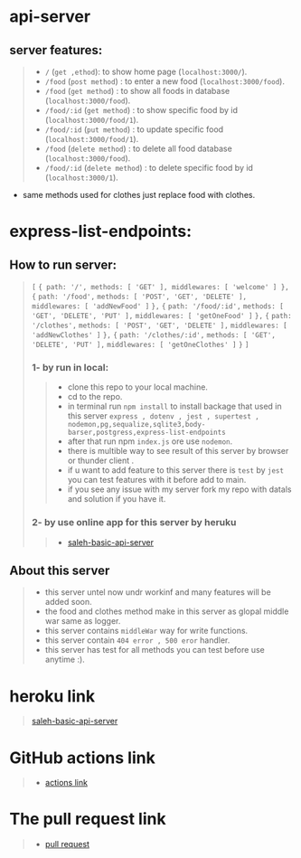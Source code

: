 # api-server
## server features:
> - `/` (`get ,ethod`): to show home page (`localhost:3000/`).
> - `/food` (`post method`) : to enter a new food (`localhost:3000/food`).
> - `/food` (`get method`) : to show all foods in database (`localhost:3000/food`).
> - `/food/:id` (`get method`) : to show specific food by id (`localhost:3000/food/1`).
> - `/food/:id` (`put method`) : to update specific food (`localhost:3000/food/1`).
> - `/food` (`delete method`) : to delete all food database (`localhost:3000/food`).
> - `/food/:id` (`delete method`) : to delete specific food by id (`localhost:3000/1`).
- same methods used for clothes just replace food with clothes.

# express-list-endpoints:

## How to run server:
>`[`
`{ path: '/', methods: [ 'GET' ], middlewares: [ 'welcome' ] },`
`{`
`path: '/food',`
`methods: [ 'POST', 'GET', 'DELETE' ],`
`middlewares: [ 'addNewFood' ]`
`},`
`{`
`path: '/food/:id',`
`methods: [ 'GET', 'DELETE', 'PUT' ],`
`middlewares: [ 'getOneFood' ]`
`},`
`{`
`path: '/clothes',`
`methods: [ 'POST', 'GET', 'DELETE' ],`
`middlewares: [ 'addNewClothes' ]`
`},`
`{`
`path: '/clothes/:id',`
`methods: [ 'GET', 'DELETE', 'PUT' ],`
`middlewares: [ 'getOneClothes' ]`
`}`
` ] `
>### 1- by run in local:
>> - clone this repo to your local machine.
>> - cd to the repo.
>> - in terminal run `npm install` to install backage that used in this server `express , dotenv , jest , supertest , nodemon,pg,sequalize,sqlite3,body-barser,postgress,express-list-endpoints`
>> - after that run npm `index.js` ore use `nodemon`.
>> - there is multible way to see result of this server by browser or thunder client . 
>> - if u want to add feature to this server there is `test` by `jest` you can test features with it before add to main.
>> - if you see any issue with my server fork my repo with datals and solution if you have it.
>### 2- by use online app for this server by heruku 
>> - [saleh-basic-api-server](https://saleh-basic-api-server.herokuapp.com/)


## About this server
> - this server untel now undr workinf and many features will be added soon.
> - the food and clothes method make in this server as glopal middle war same as logger.
> - this server contains `middleWar` way for write functions.
> - this server contain  `404 error , 500 eror` handler. 
> - this server has test for all methods you can test before use anytime :).

# heroku link
> [saleh-basic-api-server](https://saleh-api-server.herokuapp.com/)

# GitHub actions link
> - [actions link](https://github.com/Salehziad/api-server/actions)

# The pull request link
> - [pull request](https://github.com/Salehziad/api-server/pulls?q=is%3Apr+is%3Aclosed)